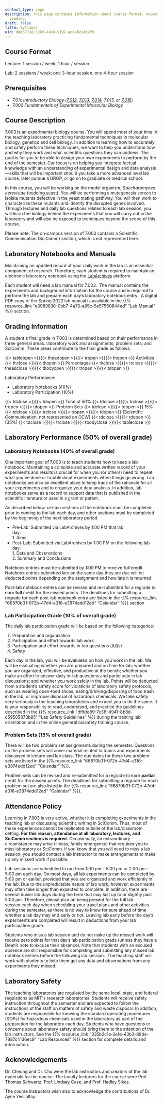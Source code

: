 ```yaml
---
content_type: page
description: This page contains information about course format, expectations, and
  grading.
draft: false
title: Syllabus
uid: dab57718-5269-44e8-9f92-ac64b2c469f9
---
```

## Course Format

Lecture: 1 session / week, 1 hour / session

Lab: 2 sessions / week; one 3-hour session, one 4-hour session

## Prerequisites

- *7.01x Introductory Biology* ([*7.012*](https://ocw.mit.edu/courses/7-012-introduction-to-biology-fall-2004/)*,* [*7.013*](https://ocw.mit.edu/courses/7-013-introductory-biology-spring-2018/)*,* [*7.014*](https://ocw.mit.edu/courses/7-014-introductory-biology-spring-2005/)*, 7.015, or* [*7.016*](https://ocw.mit.edu/courses/7-016-introductory-biology-fall-2018/))
- *7.002 Fundamentals of Experimental Molecular Biology*

## Course Description

7.003 is an experimental biology course. You will spend most of your time in the teaching laboratory practicing fundamental techniques in molecular biology, genetics and cell biology. In addition to learning how to accurately and safely perform these techniques, we want to help you understand how and why they work and what scientific questions they can address. The goal is for you to be able to design your own experiments to perform by the end of the semester. Our focus is on helping you integrate factual knowledge with an understanding of experimental design and data analysis—skills that will be important should you take a more advanced level lab course, later pursue a UROP, or go on to graduate or medical school.

In this course, you will be working on the model organism, *Saccharomyces cerevisiae* (budding yeast). You will be performing a mutagenesis screen to isolate mutants defective in the yeast mating pathway. You will then work to characterize these mutants and identify the disrupted genes involved. Through lectures and daily lab questions related to each lab session, you will learn the biology behind the experiments that you will carry out in the laboratory and will also be exposed to techniques beyond the scope of this course.

Please note: The on-campus version of 7.003 contains a Scientific Communication (SciComm) section, which is not represented here. 

## Laboratory Notebooks and Manuals

Maintaining an updated record of your daily work in the lab is an essential component of research. Therefore, each student is required to maintain an electronic laboratory notebook using the [LabArchives](https://www.labarchives.com/) platform.

Each student will need a lab manual for 7.003.  The manual contains the experiments and background information for the course and is required to perform the lab and prepare each day’s laboratory notebook entry.  A digital PDF copy of the Spring 2022 lab manual is available in the {{% resource_link "e3980838-0bb7-4a70-a85c-5e57560844ed" "Lab Manual" %}} section.

## Grading Information

A student's final grade in 7.003 is determined based on their performance in three general areas: laboratory work and assignments; problem sets; and SciComm. These areas contribute to the final grade as follows:

{{< tableopen >}}{{< theadopen >}}{{< tropen >}}{{< thopen >}}
Activities
{{< thclose >}}{{< thopen >}}
Percentages
{{< thclose >}}{{< trclose >}}{{< theadclose >}}{{< tbodyopen >}}{{< tropen >}}{{< tdopen >}}

Laboratory Performance:

- Laboratory Notebooks (40%)
- Laboratory Participation (10%)

{{< tdclose >}}{{< tdopen >}}
Total of 50%
{{< tdclose >}}{{< trclose >}}{{< tropen >}}{{< tdopen >}}
Problem Sets
{{< tdclose >}}{{< tdopen >}}
15%
{{< tdclose >}}{{< trclose >}}{{< tropen >}}{{< tdopen >}}
\[Scientific Communication, not represented on OCW\]
{{< tdclose >}}{{< tdopen >}}
\[35%\]
{{< tdclose >}}{{< trclose >}}{{< tbodyclose >}}{{< tableclose >}}

## Laboratory Performance (50% of overall grade)

### Laboratory Notebooks (40% of overall grade)

One important goal of 7.003 is to teach students how to keep a lab notebook. Maintaining a complete and accurate written record of your experiments and results is crucial for when you (or others) need to repeat what you've done or troubleshoot experiments when things go wrong. Lab notebooks are also an excellent place to keep track of the rationale for all your experiments and to organize your data analysis. In addition, lab notebooks serve as a record to support data that is published in the scientific literature or used in a grant or patent.

As described below, certain sections of the notebook must be completed prior to coming to the lab each day, and other sections must be completed by the beginning of the next laboratory period.

- Pre-Lab: Submitted via LabArchives by 1:00 PM that lab day:                         
    1\. Aims
- Post-Lab: Submitted via LabArchives by 1:00 PM on the following lab day:                         
    1\. Data and Observations                         
    2\. Summary and Conclusions

Notebook entries must be submitted by 1:00 PM to receive full credit. Notebook entries submitted late on the same day they are due will be deducted points depending on the assignment and how late it is returned. 

Post-lab notebook entries can be revised and re-submitted for a regrade to earn **full** credit for the missed points. The deadlines for submitting a regrade for each post-lab notebook entry are listed in the {{% resource_link "66870b31-072b-47d4-a316-e3874edd12ed" "Calendar" %}} section.

### Lab Participation Grade (10% of overall grade)

The daily lab participation grade will be based on the following categories:

1. Preparation and organization
2. Participation and effort towards lab work
3. Participation and effort towards in-lab questions (ILQs)
4. Safety

Each day in the lab, you will be evaluated on how you work in the lab. We will be evaluating whether you are prepared and on time for lab; whether you are organized, effective, and productive at the bench; whether you make an effort to answer daily in-lab questions and participate in lab discussions; and whether you work safely in the lab. Points will be deducted from a student’s safety score for violations of laboratory safety protocols, such as wearing open-toed shoes, eating/drinking/disposing of food trash in the lab, or improper disposal of hazardous chemicals. We take safety very seriously in the teaching laboratories and expect you to do the same. It is your responsibility to read, understand, and practice the guidelines described in the {{% resource_link "dfffde89-7e38-4941-8b8d-c59505873b95" "Lab Safety Guidelines" %}} during the training lab orientation and in the online general biosafety training course.

### Problem Sets (15% of overall grade)

There will be two problem set assignments during the semester. Questions on the problem sets will cover material related to topics and experiments discussed in lecture and lab class. The due dates for these two problem sets are listed in the {{% resource_link "66870b31-072b-47d4-a316-e3874edd12ed" "Calendar" %}}.

Problem sets can be revised and re-submitted for a regrade to earn **partial** credit for the missed points. The deadlines for submitting a regrade for each problem set are also listed in the {{% resource_link "66870b31-072b-47d4-a316-e3874edd12ed" "Calendar" %}}.

## Attendance Policy

Learning in 7.003 is very active, whether it is completing experiments in the teaching lab or discussing scientific writing in SciComm. Thus, most of these experiences cannot be replicated outside of the lab/classroom setting. **For this reason, attendance at all laboratory, lectures, and SciComm sections is required.** Occasionally, an extraordinary circumstance may arise (illness, family emergency) that requires you to miss laboratory or SciComm. If you know that you will need to miss a lab session, you should contact a lab instructor to make arrangements to make up any missed work if possible. 

Lab sessions are scheduled to run from 1:00 pm – 5:00 pm or 2:00 pm – 5:00 pm each day. On most days, all lab experiments can be completed by 5:00 pm or earlier, provided that you are organized and work efficiently in the lab. Due to the unpredictable nature of lab work, however, experiments may often take longer than expected to complete. In addition, there are several busier lab days during the term that may last up to or slightly past 5:00 pm. Therefore, please plan on being present for the full lab session each day when scheduling your travel plans and other activities during the semester, as there is no way to know for sure ahead of time whether a lab day may end early or not. Leaving lab early before the day’s experiments are completed will result in deductions from your lab participation grade.

Students who miss a lab session and do not make up the missed work will receive zero points for that day’s lab participation grade (unless they have a Dean’s note to excuse their absence). Note that students with an excused absence are still responsible for completing and submitting any missed lab notebook entries before the following lab session.  The teaching staff will work with students to help them get any data and observations from any experiments they missed.

## Laboratory Safety

The teaching laboratories are regulated by the same local, state, and federal regulations as MIT's research laboratories. Students will receive safety instruction throughout the semester and are expected to follow the instructions of the staff on matters of safety and waste disposal. In addition, students are responsible for knowing the standard operating procedures (SOPs) for hazardous chemicals used in the laboratory as part of the preparation for the laboratory each day. Students who have questions or concerns about laboratory safety should bring them to the attention of the lab instructors. See the {{% resource_link "335b2c1e-2e1e-43b3-88de-7887c4136ec9" "Lab Resources" %}} section for complete details and information.

## Acknowledgements

Dr. Cheung and Dr. Chu were the lab instructors and creators of the lab materials for the course. The faculty lecturers for the course were Prof. Thomas Schwartz, Prof. Lindsay Case, and Prof. Hadley Sikes.

The course instructors wish also to acknowledge the contributions of Dr. Ayce Yesilaltay.
